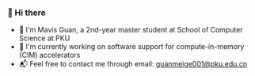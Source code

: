 ### 👋 Hi there
- :eyes: I'm Mavis Guan, a 2nd-year master student at School of Computer Science at PKU
- :book: I'm currently working on software support for compute-in-memory (CIM) accelerators
- 📬 Feel free to contact me through email: guanmeige001@pku.edu.cn
